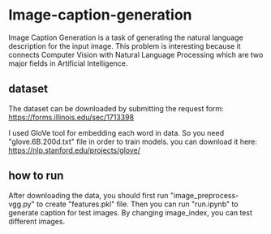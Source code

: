 # Image-caption-generation

Image Caption Generation is a task of generating the natural language description for the input image. This problem is interesting because it connects Computer Vision with Natural Language Processing which are two major fields in Artificial Intelligence. 


## dataset

The dataset can be downloaded by submitting the request form: https://forms.illinois.edu/sec/1713398


I used GloVe tool for embedding each word in data. So you need "glove.6B.200d.txt" file in order to train models. you can download it here: https://nlp.stanford.edu/projects/glove/ 


## how to run 

After downloading the data, you should first run "image_preprocess-vgg.py" to create "features.pkl" file.
Then you can run "run.ipynb" to generate caption for test images. By changing image_index, you can test different images.
